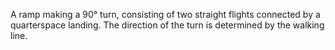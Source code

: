 A ramp making a 90&deg; turn, consisting of two straight flights connected by
a quarterspace landing. The direction of the turn is determined by the walking line.